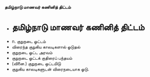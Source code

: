 **தமிழ்நாடு மாணவர் கணினித் திட்டம்**
- # தமிழ்நாடு மாணவர் கணினித் திட்டம்
- n. குறுநடை ஓட்டம்
- விரைந்த குறுகிய காலடிகளால் ஓடுதல்
- குறுநடை ஓட்ட அரவம்
- குறுநடை ஓட்டக் குதிரைப் பந்தயம்
- (வினை.) குறுநடை ஒட்டமிடு
- குறுகிய காலடிகளுடன் விரைநடையாக ஓடு.

